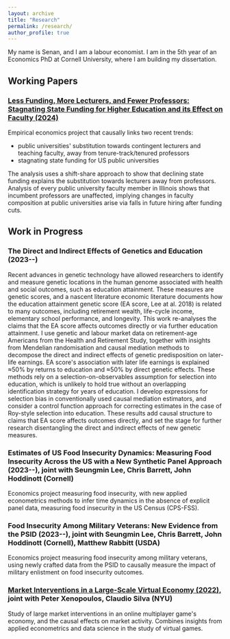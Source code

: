 ```yaml
---
layout: archive
title: "Research"
permalink: /research/
author_profile: true
---
```


My name is Senan, and I am a labour economist.
I am in the 5th year of an Economics PhD at Cornell University, where I am building my dissertation.

## Working Papers

### [Less Funding, More Lecturers, and Fewer Professors: Stagnating State Funding for Higher Education and its Effect on Faculty (2024)](https://github.com/shoganhennessy/state-funding-faculty/blob/main/state-funding-faculty-2024.pdf)

Empirical economics project that causally links two recent trends:

- public universities' substitution towards contingent lecturers and teaching faculty, away from tenure-track/tenured professors
- stagnating state funding for US public universities

The analysis uses a shift-share approach to show that declining state funding explains the substitution towards lecturers away from professors.
Analysis of every public university faculty member in Illinois shows that incumbent professors are unaffected, implying changes in faculty composition at public universities arise via falls in future hiring after funding cuts.

## Work in Progress

### The Direct and Indirect Effects of Genetics and Education (2023--)

Recent advances in genetic technology have allowed researchers to identify and measure genetic locations in the human genome associated with health and social outcomes, such as education attainment.
These measures are genetic scores, and a nascent literature economic literature documents how the education attainment genetic score (EA score, Lee at al. 2018) is related to many outcomes, including retirement wealth, life-cycle income, elementary school performance, and longevity.
This work re-analyses the claims that the EA score affects outcomes directly or via further education attainment.
I use genetic and labour market data on retirement-age Americans from the Health and Retirement Study, together with insights from Mendelian randomisation and causal mediation methods to decompose the direct and indirect effects of genetic predisposition on later-life earnings.
EA score's association with later life earnings is explained ≈50% by returns to education and ≈50% by direct genetic effects.
These methods rely on a selection-on-observables assumption for selection into education, which is unlikely to hold true without an overlapping identification strategy for years of education.
I develop expressions for selection bias in conventionally used causal mediation estimators, and consider a control function approach for correcting estimates in the case of Roy-style selection into education.
These results add causal structure to claims that EA score affects outcomes directly, and set the stage for further research disentangling the direct and indirect effects of new genetic measures.

### Estimates of US Food Insecurity Dynamics: Measuring Food Insecurity Across the US with a New Synthetic Panel Approach (2023--), joint with Seungmin Lee, Chris Barrett, John Hoddinott (Cornell)

Economics project measuring food insecurity, with new applied econometrics methods to infer time dynamics in the absence of explicit panel data, measuring food insecurity in the US Census (CPS-FSS).

### Food Insecurity Among Military Veterans: New Evidence from the PSID (2023--), joint with Seungmin Lee, Chris Barrett, John Hoddinott (Cornell), Matthew Rabbitt (USDA)

Economics project measuring food insecurity among military veterans, using newly crafted data from the PSID to causally measure the impact of military enlistment on food insecurity outcomes.

### [Market Interventions in a Large-Scale Virtual Economy (2022),](https://doi.org/10.48550/arXiv.2210.07970) joint with Peter Xenopoulos, Claudio Silva (NYU)

Study of large market interventions in an online multiplayer game's economy, and the causal effects on market activity.
Combines insights from applied econometrics and data science in the study of virtual games.
